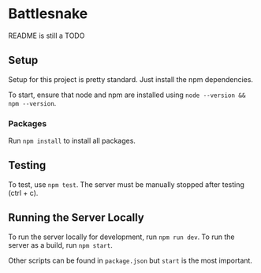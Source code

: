 # Battlesnake
README is still a TODO

## Setup
Setup for this project is pretty standard. Just install the npm dependencies.

To start, ensure that node and npm are installed using `node --version && npm --version`.

### Packages
Run `npm install` to install all packages.

## Testing
To test, use `npm test`. The server must be manually stopped after testing (ctrl + c).

## Running the Server Locally
To run the server locally for development, run `npm run dev`.
To run the server as a build, run `npm start`.

Other scripts can be found in `package.json` but `start` is the most important.